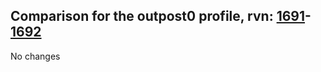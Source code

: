 ## Comparison for the outpost0 profile, rvn: [1691](https://github.com/PRO100KatYT/FortniteProfileRevisions/tree/main/profiles/outpost0/1691%20outpost0.json)-[1692](https://github.com/PRO100KatYT/FortniteProfileRevisions/tree/main/profiles/outpost0/1692%20outpost0.json)

No changes
